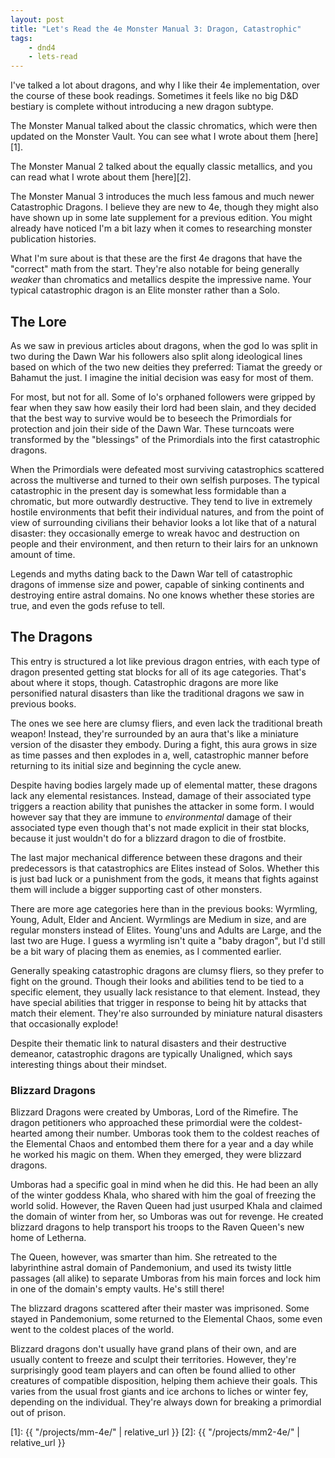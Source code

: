 ```yaml
---
layout: post
title: "Let's Read the 4e Monster Manual 3: Dragon, Catastrophic"
tags:
    - dnd4
    - lets-read
---
```


I've talked a lot about dragons, and why I like their 4e implementation, over
the course of these book readings. Sometimes it feels like no big D&D bestiary
is complete without introducing a new dragon subtype.

The Monster Manual talked about the classic chromatics, which were then updated
on the Monster Vault. You can see what I wrote about them [here][1].

The Monster Manual 2 talked about the equally classic metallics, and you can
read what I wrote about them [here][2].

The Monster Manual 3 introduces the much less famous and much newer Catastrophic
Dragons. I believe they are new to 4e, though they might also have shown up in
some late supplement for a previous edition. You might already have noticed I'm
a bit lazy when it comes to researching monster publication histories.

What I'm sure about is that these are the first 4e dragons that have the
"correct" math from the start. They're also notable for being generally _weaker_
than chromatics and metallics despite the impressive name. Your typical
catastrophic dragon is an Elite monster rather than a Solo.

## The Lore

As we saw in previous articles about dragons, when the god Io was split in two
during the Dawn War his followers also split along ideological lines based on
which of the two new deities they preferred: Tiamat the greedy or Bahamut the
just. I imagine the initial decision was easy for most of them.

For most, but not for all. Some of Io's orphaned followers were gripped by fear
when they saw how easily their lord had been slain, and they decided that the
best way to survive would be to beseech the Primordials for protection and join
their side of the Dawn War. These turncoats were transformed by the "blessings"
of the Primordials into the first catastrophic dragons.

When the Primordials were defeated most surviving catastrophics scattered across
the multiverse and turned to their own selfish purposes. The typical
catastrophic in the present day is somewhat less formidable than a chromatic,
but more outwardly destructive. They tend to live in extremely hostile
environments that befit their individual natures, and from the point of view of
surrounding civilians their behavior looks a lot like that of a natural
disaster: they occasionally emerge to wreak havoc and destruction on people and
their environment, and then return to their lairs for an unknown amount of time.

Legends and myths dating back to the Dawn War tell of catastrophic dragons of
immense size and power, capable of sinking continents and destroying entire
astral domains. No one knows whether these stories are true, and even the gods
refuse to tell.

## The Dragons

This entry is structured a lot like previous dragon entries, with each type of
dragon presented getting stat blocks for all of its age categories. That's about
where it stops, though. Catastrophic dragons are more like personified natural
disasters than like the traditional dragons we saw in previous books.

The ones we see here are clumsy fliers, and even lack the traditional breath
weapon! Instead, they're surrounded by an aura that's like a miniature version
of the disaster they embody. During a fight, this aura grows in size as time
passes and then explodes in a, well, catastrophic manner before returning to its
initial size and beginning the cycle anew.

Despite having bodies largely made up of elemental matter, these dragons lack
any elemental resistances. Instead, damage of their associated type triggers a
reaction ability that punishes the attacker in some form. I would however say
that they are immune to _environmental_ damage of their associated type even
though that's not made explicit in their stat blocks, because it just wouldn't
do for a blizzard dragon to die of frostbite.

The last major mechanical difference between these dragons and their
predecessors is that catastrophics are Elites instead of Solos. Whether this is
just bad luck or a punishment from the gods, it means that fights against them
will include a bigger supporting cast of other monsters.

There are more age categories here than in the previous books: Wyrmling, Young,
Adult, Elder and Ancient. Wyrmlings are Medium in size, and are regular monsters
instead of Elites. Young'uns and Adults are Large, and the last two are Huge. I
guess a wyrmling isn't quite a "baby dragon", but I'd still be a bit wary of
placing them as enemies, as I commented earlier.

Generally speaking catastrophic dragons are clumsy fliers, so they prefer to
fight on the ground. Though their looks and abilities tend to be tied to a
specific element, they usually lack resistance to that element. Instead, they
have special abilities that trigger in response to being hit by attacks that
match their element. They're also surrounded by miniature natural disasters that
occasionally explode!

Despite their thematic link to natural disasters and their destructive demeanor,
catastrophic dragons are typically Unaligned, which says interesting things
about their mindset.

### Blizzard Dragons

Blizzard Dragons were created by Umboras, Lord of the Rimefire. The dragon
petitioners who approached these primordial were the coldest-hearted among their
number. Umboras took them to the coldest reaches of the Elemental Chaos and
entombed them there for a year and a day while he worked his magic on them. When
they emerged, they were blizzard dragons.

Umboras had a specific goal in mind when he did this. He had been an ally of the
winter goddess Khala, who shared with him the goal of freezing the world
solid. However, the Raven Queen had just usurped Khala and claimed the domain of
winter from her, so Umboras was out for revenge. He created blizzard dragons to
help transport his troops to the Raven Queen's new home of Letherna.

The Queen, however, was smarter than him. She retreated to the labyrinthine
astral domain of Pandemonium, and used its twisty little passages (all alike) to
separate Umboras from his main forces and lock him in one of the domain's empty
vaults. He's still there!

The blizzard dragons scattered after their master was imprisoned. Some stayed in
Pandemonium, some returned to the Elemental Chaos, some even went to the coldest
places of the world.

Blizzard dragons don't usually have grand plans of their own, and are usually
content to freeze and sculpt their territories. However, they're surprisingly
good team players and can often be found allied to other creatures of compatible
disposition, helping them achieve their goals. This varies from the usual frost
giants and ice archons to liches or winter fey, depending on the
individual. They're always down for breaking a primordial out of prison.



[1]: {{ "/projects/mm-4e/" | relative_url }}
[2]: {{ "/projects/mm2-4e/" | relative_url }}
